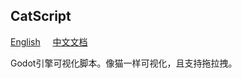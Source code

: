 ## CatScript  

[English](https://github.com/GodotHub/CatScript) &nbsp;&nbsp;&nbsp; [中文文档](https://github.com/GodotHub/CatScript/blob/main/README.ZH.md)  

Godot引擎可视化脚本。像猫一样可视化，且支持拖拉拽。  
